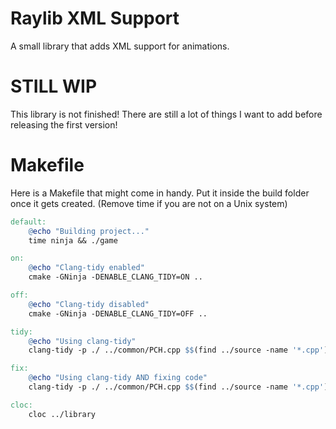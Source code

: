 # Raylib XML Support
A small library that adds XML support for animations.

# STILL WIP
This library is not finished! There are still a lot of things I want to add before releasing the first version!

# Makefile
Here is a Makefile that might come in handy. Put it inside the build folder once it gets created. (Remove time if you are not on a Unix system)
```makefile
default:
    @echo "Building project..."
    time ninja && ./game

on:
    @echo "Clang-tidy enabled"
    cmake -GNinja -DENABLE_CLANG_TIDY=ON ..

off:
    @echo "Clang-tidy disabled"
    cmake -GNinja -DENABLE_CLANG_TIDY=OFF ..

tidy:
    @echo "Using clang-tidy"
    clang-tidy -p ./ ../common/PCH.cpp $$(find ../source -name '*.cpp') ../main.cpp -checks=* -header-filter='^$$'

fix:
    @echo "Using clang-tidy AND fixing code"
    clang-tidy -p ./ ../common/PCH.cpp $$(find ../source -name '*.cpp') ../main.cpp -checks=* -header-filter='^$$' -fix

cloc:
    cloc ../library
```